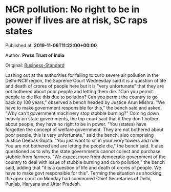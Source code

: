 
# NCR pollution: No right to be in power if lives are at risk, SC raps states

Published at: **2019-11-06T11:22:00+00:00**

Author: **Press Trust of India**

Original: [Business-Standard](https://www.business-standard.com/article/current-affairs/ncr-pollution-no-right-to-be-in-power-if-lives-are-at-risk-sc-raps-states-119110601027_1.html)

Lashing out at the authorities for failing to curb severe air pollution in the Delhi-NCR region, the Supreme Court Wednesday said it is a question of life and death of crores of people here but it is "very unfortunate" that they are not bothered about poor people and letting them die.
"Can you permit people to die like this due to pollution? Can you permit the country to go back by 100 years," observed a bench headed by Justice Arun Mishra.
"We have to make government responsible for this," the bench said and asked, "Why can't government machinery stop stubble burning?" Coming down heavily on state governments, the top court said that if they don't bother about people, they have no right to be in power.
"You (states) have forgotten the concept of welfare government. They are not bothered about poor people, this is very unfortunate," said the bench, also comprising Justice Deepak Gupta.
"You just want to sit in your ivory towers and rule. You are not bothered and are letting the people die," the bench said.
It also questioned as to why the state governments cannot collect and purchase stubble from farmers.
"We expect more from democratic government of the country to deal with issue of stubble burning and curb pollution," the bench said, adding that "it is a question of life and death of crores of people. We have to make govt responsible for this".
Terming the situation as shocking, the apex court on Monday had summoned Chief Secretaries of Delhi, Punjab, Haryana and Uttar Pradesh.
